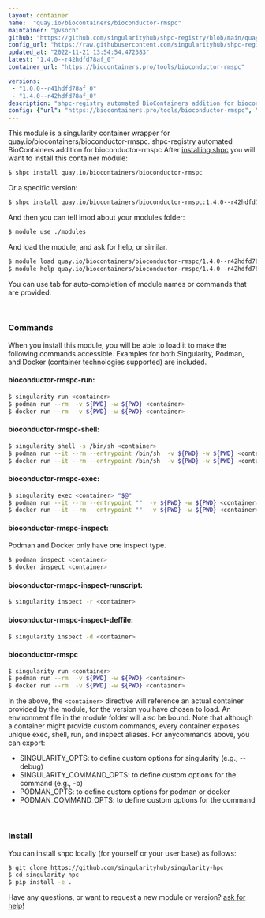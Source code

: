 ```yaml
---
layout: container
name:  "quay.io/biocontainers/bioconductor-rmspc"
maintainer: "@vsoch"
github: "https://github.com/singularityhub/shpc-registry/blob/main/quay.io/biocontainers/bioconductor-rmspc/container.yaml"
config_url: "https://raw.githubusercontent.com/singularityhub/shpc-registry/main/quay.io/biocontainers/bioconductor-rmspc/container.yaml"
updated_at: "2022-11-21 13:54:54.472383"
latest: "1.4.0--r42hdfd78af_0"
container_url: "https://biocontainers.pro/tools/bioconductor-rmspc"

versions:
 - "1.0.0--r41hdfd78af_0"
 - "1.4.0--r42hdfd78af_0"
description: "shpc-registry automated BioContainers addition for bioconductor-rmspc"
config: {"url": "https://biocontainers.pro/tools/bioconductor-rmspc", "maintainer": "@vsoch", "description": "shpc-registry automated BioContainers addition for bioconductor-rmspc", "latest": {"1.4.0--r42hdfd78af_0": "sha256:ae335ae3d8972b2d38686203bde3e031e2250b3fdbf99836f32c5a1ff914ae58"}, "tags": {"1.0.0--r41hdfd78af_0": "sha256:7ef9dcfa49f66bc8abf01ecfe6475456e8fda51be583a89c7620a776ed43d304", "1.4.0--r42hdfd78af_0": "sha256:ae335ae3d8972b2d38686203bde3e031e2250b3fdbf99836f32c5a1ff914ae58"}, "docker": "quay.io/biocontainers/bioconductor-rmspc"}
---
```


This module is a singularity container wrapper for quay.io/biocontainers/bioconductor-rmspc.
shpc-registry automated BioContainers addition for bioconductor-rmspc
After [installing shpc](#install) you will want to install this container module:


```bash
$ shpc install quay.io/biocontainers/bioconductor-rmspc
```

Or a specific version:

```bash
$ shpc install quay.io/biocontainers/bioconductor-rmspc:1.4.0--r42hdfd78af_0
```

And then you can tell lmod about your modules folder:

```bash
$ module use ./modules
```

And load the module, and ask for help, or similar.

```bash
$ module load quay.io/biocontainers/bioconductor-rmspc/1.4.0--r42hdfd78af_0
$ module help quay.io/biocontainers/bioconductor-rmspc/1.4.0--r42hdfd78af_0
```

You can use tab for auto-completion of module names or commands that are provided.

<br>

### Commands

When you install this module, you will be able to load it to make the following commands accessible.
Examples for both Singularity, Podman, and Docker (container technologies supported) are included.

#### bioconductor-rmspc-run:

```bash
$ singularity run <container>
$ podman run --rm  -v ${PWD} -w ${PWD} <container>
$ docker run --rm  -v ${PWD} -w ${PWD} <container>
```

#### bioconductor-rmspc-shell:

```bash
$ singularity shell -s /bin/sh <container>
$ podman run --it --rm --entrypoint /bin/sh  -v ${PWD} -w ${PWD} <container>
$ docker run --it --rm --entrypoint /bin/sh  -v ${PWD} -w ${PWD} <container>
```

#### bioconductor-rmspc-exec:

```bash
$ singularity exec <container> "$@"
$ podman run --it --rm --entrypoint ""  -v ${PWD} -w ${PWD} <container> "$@"
$ docker run --it --rm --entrypoint ""  -v ${PWD} -w ${PWD} <container> "$@"
```

#### bioconductor-rmspc-inspect:

Podman and Docker only have one inspect type.

```bash
$ podman inspect <container>
$ docker inspect <container>
```

#### bioconductor-rmspc-inspect-runscript:

```bash
$ singularity inspect -r <container>
```

#### bioconductor-rmspc-inspect-deffile:

```bash
$ singularity inspect -d <container>
```



#### bioconductor-rmspc

```bash
$ singularity run <container>
$ podman run --rm  -v ${PWD} -w ${PWD} <container>
$ docker run --rm  -v ${PWD} -w ${PWD} <container>
```


In the above, the `<container>` directive will reference an actual container provided
by the module, for the version you have chosen to load. An environment file in the
module folder will also be bound. Note that although a container
might provide custom commands, every container exposes unique exec, shell, run, and
inspect aliases. For anycommands above, you can export:

 - SINGULARITY_OPTS: to define custom options for singularity (e.g., --debug)
 - SINGULARITY_COMMAND_OPTS: to define custom options for the command (e.g., -b)
 - PODMAN_OPTS: to define custom options for podman or docker
 - PODMAN_COMMAND_OPTS: to define custom options for the command

<br>

### Install

You can install shpc locally (for yourself or your user base) as follows:

```bash
$ git clone https://github.com/singularityhub/singularity-hpc
$ cd singularity-hpc
$ pip install -e .
```

Have any questions, or want to request a new module or version? [ask for help!](https://github.com/singularityhub/singularity-hpc/issues)